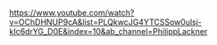 https://www.youtube.com/watch?v=OChDHNUP9cA&list=PLQkwcJG4YTCSSow0ulsj-kIc6drYG_D0E&index=10&ab_channel=PhilippLackner